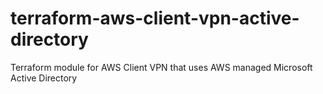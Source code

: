 # terraform-aws-client-vpn-active-directory
Terraform module for AWS Client VPN that uses AWS managed Microsoft Active Directory
